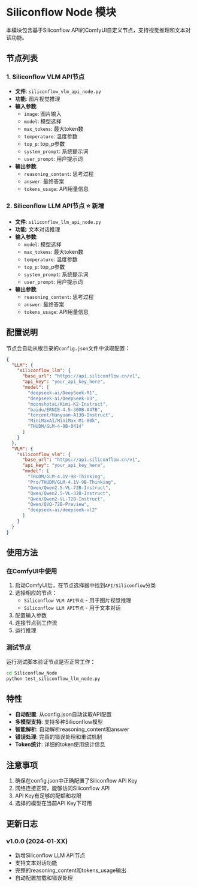 # Siliconflow Node 模块

本模块包含基于Siliconflow API的ComfyUI自定义节点，支持视觉推理和文本对话功能。

## 节点列表

### 1. Siliconflow VLM API节点
- **文件**: `siliconflow_vlm_api_node.py`
- **功能**: 图片视觉推理
- **输入参数**: 
  - `image`: 图片输入
  - `model`: 模型选择
  - `max_tokens`: 最大token数
  - `temperature`: 温度参数
  - `top_p`: top_p参数
  - `system_prompt`: 系统提示词
  - `user_prompt`: 用户提示词
- **输出参数**:
  - `reasoning_content`: 思考过程
  - `answer`: 最终答案
  - `tokens_usage`: API用量信息

### 2. Siliconflow LLM API节点 ⭐ 新增
- **文件**: `siliconflow_llm_api_node.py`
- **功能**: 文本对话推理
- **输入参数**: 
  - `model`: 模型选择
  - `max_tokens`: 最大token数
  - `temperature`: 温度参数
  - `top_p`: top_p参数
  - `system_prompt`: 系统提示词
  - `user_prompt`: 用户提示词
- **输出参数**:
  - `reasoning_content`: 思考过程
  - `answer`: 最终答案
  - `tokens_usage`: API用量信息

## 配置说明

节点会自动从根目录的`config.json`文件中读取配置：

```json
{
  "LLM": {
    "siliconflow_llm": {
      "base_url": "https://api.siliconflow.cn/v1",
      "api_key": "your_api_key_here",
      "model": [
        "deepseek-ai/DeepSeek-R1",
        "deepseek-ai/DeepSeek-V3",
        "moonshotai/Kimi-K2-Instruct",
        "baidu/ERNIE-4.5-300B-A47B",
        "tencent/Hunyuan-A13B-Instruct",
        "MiniMaxAI/MiniMax-M1-80k",
        "THUDM/GLM-4-9B-0414"
      ]
    }
  },
  "VLM": {
    "siliconflow_vlm": {
      "base_url": "https://api.siliconflow.cn/v1",
      "api_key": "your_api_key_here",
      "model": [
        "THUDM/GLM-4.1V-9B-Thinking",
        "Pro/THUDM/GLM-4.1V-9B-Thinking",
        "Qwen/Qwen2.5-VL-72B-Instruct",
        "Qwen/Qwen2.5-VL-32B-Instruct",
        "Qwen/Qwen2-VL-72B-Instruct",
        "Qwen/QVQ-72B-Preview",
        "deepseek-ai/deepseek-vl2"
      ]
    }
  }
}
```

## 使用方法

### 在ComfyUI中使用

1. 启动ComfyUI后，在节点选择器中找到`API/Siliconflow`分类
2. 选择相应的节点：
   - `Siliconflow VLM API节点` - 用于图片视觉推理
   - `Siliconflow LLM API节点` - 用于文本对话
3. 配置输入参数
4. 连接节点到工作流
5. 运行推理

### 测试节点

运行测试脚本验证节点是否正常工作：

```bash
cd Siliconflow_Node
python test_siliconflow_llm_node.py
```

## 特性

- **自动配置**: 从config.json自动读取API配置
- **多模型支持**: 支持多种Siliconflow模型
- **智能解析**: 自动解析reasoning_content和answer
- **错误处理**: 完善的错误处理和重试机制
- **Token统计**: 详细的token使用统计信息

## 注意事项

1. 确保在config.json中正确配置了Siliconflow API Key
2. 网络连接正常，能够访问Siliconflow API
3. API Key有足够的配额和权限
4. 选择的模型在当前API Key下可用

## 更新日志

### v1.0.0 (2024-01-XX)
- 新增Siliconflow LLM API节点
- 支持文本对话功能
- 完整的reasoning_content和tokens_usage输出
- 自动配置加载和错误处理 